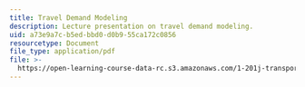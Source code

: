 ```yaml
---
title: Travel Demand Modeling
description: Lecture presentation on travel demand modeling.
uid: a73e9a7c-b5ed-bbd0-d0b9-55ca172c0856
resourcetype: Document
file_type: application/pdf
file: >-
  https://open-learning-course-data-rc.s3.amazonaws.com/1-201j-transportation-systems-analysis-demand-and-economics-fall-2008/a73e9a7cb5edbbd0d0b955ca172c0856_MIT1_201JF08_lec05.pdf
---
```

